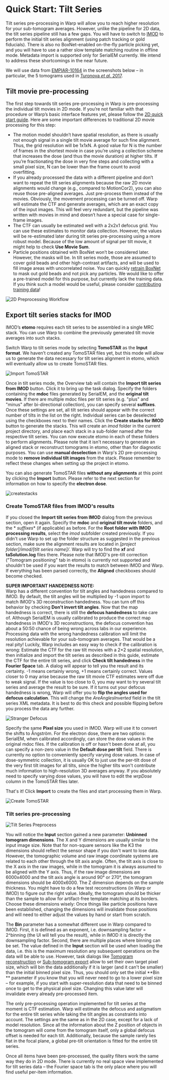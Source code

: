 # Quick Start: Tilt Series

Tilt series pre-processing in Warp will allow you to reach higher resolution for your
sub-tomogram averages. However, unlike the pipeline for 2D data, the tilt series
pipeline still has a few gaps. You will have to switch
to [IMOD](http://bio3d.colorado.edu/imod/) to perform the initial tilt series
alignment (using patch tracking or gold fiducials). There is also no BoxNet-enabled
on-the-fly particle picking yet, and you will have to use a rather slow template
matching routine in offline mode. Metadata import is supported only for SerialEM
currently. We intend to address these shortcomings in the near future.

We will use data
from [EMPIAR-10164](https://www.ebi.ac.uk/pdbe/emdb/empiar/entry/10164/) in the
screenshots below – in particular, the 5 tomograms used in [Turonova *et
al.* 2017](http://europepmc.org/abstract/MED/28743638).

## Tilt movie pre-processing

The first step towards tilt series pre-processing in Warp is pre-processing the
individual tilt movies in 2D mode. If you’re not familiar with that procedure or Warp’s
basic interface features yet, please follow
the [2D quick start guide](./quick_start_warp_frame_series.md). Here are some
important differences to traditional 2D movie processing for this step:

- The motion model shouldn’t have spatial resolution, as there is usually not enough
  signal in a single tilt movie average for such fine alignment. Thus, the grid
  resolution will be 1x1xN. A good value for N is the number of frames in the shortest
  movie in case you’re using a collection scheme that increases the dose (and thus the
  movie duration) at higher tilts. If you’re fractionating the dose in very fine steps
  and collecting with a small pixel size, N can be lower than the frame count to avoid
  overfitting.
- If you already processed the data with a different pipeline and don’t want to repeat
  the tilt series alignments because the raw 2D movie alignments would change (e.g.,
  compared to MotionCor2), you can also reuse those pre-aligned averages. Just
  pre-process them instead of the movies. Obviously, the movement processing can be
  turned off. Warp will estimate the CTF and generate averages, which are an exact copy
  of the input images. This will feel very redundant, but the pipeline was written with
  movies in mind and doesn’t have a special case for single-frame images.
- The CTF can usually be estimated well with a 2x2x1 defocus grid. You can use these
  estimates to monitor data collection. However, the values will be re-estimated later
  during tilt series pre-processing using a more robust model. Because of the low amount
  of signal per tilt movie, it might help to check **Use Movie Sum**.
- Particle positions obtained with BoxNet won’t be considered later. However, the masks
  will be. In tilt series mode, those are assumed to cover gold beads and other
  high-contrast artifacts, and will be used to fill image areas with uncorrelated noise.
  You can quickly [retrain BoxNet](./boxnet/retraining.md) to mask out
  gold beads and not pick any particles. We would like to offer a pre-trained model for
  this purpose, but currently lack the training data. If you think such a model would be
  useful, please
  consider [contributing training data](./boxnet/retraining.md)!

![2D Preprocessing Workflow](./assets/2d_preprocess.png)

## Export tilt series stacks for IMOD

IMOD’s **etomo** requires each tilt series to be assembled in a single MRC stack. You
can use Warp to combine the previously generated tilt movie averages into such stacks.

Switch Warp to tilt series mode by selecting **TomoSTAR** as the **Input format**. We
haven’t created any TomoSTAR files yet, but this mode will allow us to generate the data
necessary for tilt series alignment in etomo, which will eventually allow us to create
TomoSTAR files.

![Import TomoSTAR](./assets/import_tomostar.png)

Once in tilt series mode, the Overview tab will contain the **Import tilt series from
IMOD** button. Click it to bring up the task dialog. Specify the folders containing the
**mdoc** files generated by SerialEM, and the **original tilt movies**. If there are
multiple mdoc files per tilt series (e.g. "plus" and "minus" after bi-directional
collection), you can specify several **suffixes**. Once these settings are set, all tilt
series should appear with the correct number of tilts in the list on the right.
Individual series can be deselected using the checkboxes next to their names. Click the
**Create stacks for IMOD** button to generate the stacks. This will create an *imod*
folder in the current project directory, and place each stack in a sub-folder named
after the respective tilt series. You can now execute etomo in each of these folders to
perform alignments. Please note that it isn't necessary to generate an aligned stack or
reconstruct tomograms in etomo, other than for diagnostic purposes. You can use **manual
deselection** in Warp's 2D pre-processing mode to **remove individual tilt images** from
the stack. Please remember to reflect these changes when setting up the project in
etomo.

You can also generate TomoSTAR files **without any alignments** at this point by
clicking the **Import** button. Please refer to the next section for information on how
to specify the **electron dose**.

![createstacks](./assets/create_stacks.png)

### Create TomoSTAR files from IMOD's results

If you closed the **Import tilt series from IMOD** dialog from the previous section,
open it again. Specify the **mdoc** and **original tilt movie** folders, and the *
*suffixes** (if applicable) as before. For the **Root folder with IMOD processing
results**, select the *imod* subfolder created previously. If you didn't use Warp to set
up the folder structure as suggested in the previous section, make sure the alignment
results are located in *[project folder]/imod/[tilt series name]/*. Warp will try to
find the **xf** and **taSolution.log** files there. Please note that IMOD's pre-tilt
correction ("Tomogram positioning" tab in etomo) is currently not supported and
shouldn't be used if you want the results to match between IMOD and Warp. If everything
has been parsed correctly, the **Aligned** checkboxes should become checked.

**SUPER IMPORTANT HANDEDNESS NOTE:**  
Warp has a different convention for tilt angles and handedness compared to IMOD. By
default, the tilt angles will be multiplied by -1 upon import to match IMOD's 3D
reconstruction handedness. You can turn off this behavior by checking **Don't invert
tilt angles**. Now that the map handedness is correct, there is still the **defocus
handedness** to take care of. Although SerialEM is usually calibrated to produce the
correct map handedness in IMOD's 3D reconstructions, the defocus convention has about a
50:50 chance of being wrong across labs in our experience. Processing data with the
wrong handedness calibration will limit the resolution achievable for your sub-tomogram
averages. That would be a real pity! Luckily, Warp includes an easy way to check if the
calibration is wrong: Estimate the CTF for the raw tilt movies with a 2×2 spatial
resolution, then initialize and import the tilt series as described in this guide,
estimate the CTF for the entire tilt series, and click **Check tilt handedness** in the
**Fourier Space** tab. A dialog will appear to tell you the result and its certainty. -1
means certainly wrong, +1 means certainly correct. Values closer to 0 may arise because
the raw tilt movie CTF estimates were off due to weak signal. If the value is too close
to 0, you may want to try several tilt series and average the result to be sure. If it
turns out your defocus handedness is wrong, Warp will offer you to **flip the angles
used for defocus calculation**. This will change the *AreAnglesInverted* field in the
tilt series XML metadata. It is best to do this check and possible flipping before you
process the data any further.

![Stranger Defocus](./assets/defocus_handedness_flip.png)

Specify the same **Pixel size** you used in IMOD. Warp will use it to convert the shifts
to Ångström. For the electron dose, there are two options: SerialEM, when calibrated
accordingly, can store the dose values in the original mdoc files. If the calibration is
off or hasn't been done at all, you can specify a non-zero value in the **Default dose
per tilt** field. There is currently no option to conveniently specify varying dose
values. In case of dose-symmetric collection, it is usually OK to just use the per-tilt
dose of the very first tilt images for all tilts, since the higher tilts won't
contribute much information to high-resolution 3D averages anyway. If you absolutely
need to specify varying dose values, you will have to edit the *wrpDose* column in the
TomoSTAR files later.

That's it! Click **Import** to create the files and start processing them in Warp.

![Create TomoSTAR](./assets/create_tomostar.png)

### Tilt series pre-processing

![Tilt Series Preprocess](./assets/tilt_series_preprocess.png)

You will notice the **Input** section gained a new parameter: **Unbinned tomogram
dimensions**. The X and Y dimensions are usually similar to the input image size. Note
that for non-square sensors like the K3 the dimensions should reflect the sensor shape
if you don't want to lose data. However, the tomographic volume and raw image coordinate
systems are related to each other through the tilt axis angle. Often, the tilt axis is
close to the X axis in the raw images, while in the tomogram it is always assumed to be
aligned with the Y axis. Thus, if the raw image dimensions are 6000x4000 and the tilt
axis angle is around 90° or 270°, the tomogram dimensions should be 4000x6000. The Z
dimension depends on the sample thickness. You might have to do a few test
reconstructions (in Warp or IMOD) to figure out the right value. Ideally, the tomogram
should be thicker than the sample to allow for artifact-free template matching at its
borders. Choose these dimensions wisely: Once things like particle positions have been
established, changing the dimensions will invalidate those positions and will need to
either adjust the values by hand or start from scratch.

The **Bin** parameter has a somewhat different use in Warp compared to IMOD. First, it
is defined as an exponent, i.e. downsampling factor = 2^binning (the UI will tell you
the result), while in IMOD it is directly the downsampling factor. Second, there are
multiple places where binning can be set. The value defined in the **Input** section
will be used when loading the data, i.e. this is the maximum resolution any subsequent
operations on the data will be able to use. However, task dialogs
like [Tomogram reconstruction](./task_dialogs_tilt_series.md)
or [Sub-tomogram export](./task_dialogs_tilt_series.md) allow to set their own
target pixel size, which will bin the data additionally if it is larger (and it can't be
smaller) than the initial binned pixel size. Thus, you should only set the initial **Bin
** parameter if you know that you will never need to go to a lower pixel size – for
example, if you start with super-resolution data that need to be binned once to get to
the physical pixel size. Changing this value later will invalidate every already
pre-processed item.

The only pre-processing operation implemented for tilt series at the moment is CTF
estimation. Warp will estimate the defocus and astigmatism for the entire tilt series
while taking the tilt angles as constraints into account. The settings are the same as
in the 2D case, except for a lack of model resolution. Since all the information about
the Z position of objects in the tomogram will come from the tomogram itself, only a
global defocus offset is needed for each tilt. Additionally, because the sample rarely
lies flat in the focal plane, a global pre-tilt orientation is fitted for the entire
tilt series.

Once all items have been pre-processed, the quality filters work the same way they do in
2D mode. There is currently no real space view implemented for tilt series data – the
Fourier space tab is the only place where you will find useful per-item information.
